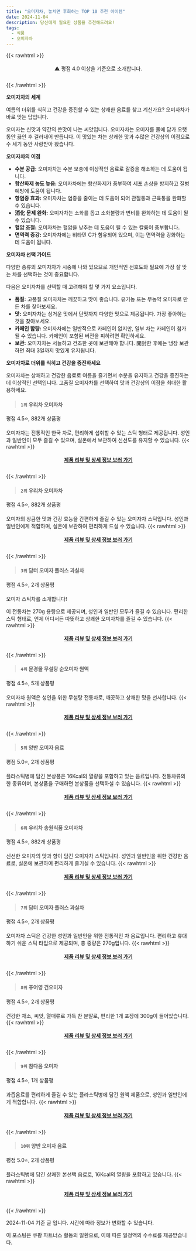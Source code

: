 ```yaml
---
title: "오미자차, 놓치면 후회하는 TOP 10 추천 아이템"
date: 2024-11-04
description: 당신에게 필요한 상품을 추천해드려요!
tags:
  - 식품
  - 오미자차
---
```

{{< rawhtml >}}<div class="toc" style="text-align: center; height: 50px; line-height: 2;">  <p>⚠️ 평점 4.0 이상을 기준으로 소개합니다.<br></p></div> {{< /rawhtml >}}

**오미자차의 세계**

여름의 더위를 식히고 건강을 증진할 수 있는 상쾌한 음료를 찾고 계신가요? 오미자차가 바로 맞는 답입니다.

오미자는 신맛과 약간의 쓴맛이 나는 씨앗입니다. 오미자차는 오미자를 물에 담가 오랫동안 끓인 후 걸러내어 만듭니다. 이 맛있는 차는 상쾌한 맛과 수많은 건강상의 이점으로 수 세기 동안 사랑받아 왔습니다.

**오미자차의 이점**

* **수분 공급:** 오미자차는 수분 보충에 이상적인 음료로 갈증을 해소하는 데 도움이 됩니다.
* **항산화제 농도 높음:** 오미자차에는 항산화제가 풍부하여 세포 손상을 방지하고 질병 예방에 도움이 됩니다.
* **항염증 효과:** 오미자차는 염증을 줄이는 데 도움이 되어 관절통과 근육통을 완화할 수 있습니다.
* **消化 문제 완화:** 오미자차는 소화를 돕고 소화불량과 변비를 완화하는 데 도움이 될 수 있습니다.
* **혈압 조절:** 오미자차는 혈압을 낮추는 데 도움이 될 수 있는 칼륨이 풍부합니다.
* **면역력 증강:** 오미자차에는 비타민 C가 함유되어 있으며, 이는 면역력을 강화하는 데 도움이 됩니다.

**오미자차 선택 가이드**

다양한 종류의 오미자차가 시중에 나와 있으므로 개인적인 선호도와 필요에 가장 잘 맞는 차를 선택하는 것이 중요합니다. 

다음은 오미자차를 선택할 때 고려해야 할 몇 가지 요소입니다.

* **품질:** 고품질 오미자차는 깨끗하고 맛이 좋습니다. 유기농 또는 무농약 오미자로 만든 차를 찾아보세요.
* **맛:** 오미자차는 싱거운 맛에서 단맛까지 다양한 맛으로 제공됩니다. 가장 좋아하는 것을 찾아보세요.
* **카페인 함량:** 오미자차에는 일반적으로 카페인이 없지만, 일부 차는 카페인이 첨가될 수 있습니다. 카페인이 포함된 버전을 피하려면 확인하세요.
* **보관:** 오미자차는 서늘하고 건조한 곳에 보관해야 합니다.  開封한 후에는 냉장 보관하면 최대 3일까지 맛있게 유지됩니다.

**오미자차로 더위를 식히고 건강을 증진하세요**

오미자차는 상쾌하고 건강한 음료로 여름을 즐기면서 수분을 유지하고 건강을 증진하는 데 이상적인 선택입니다. 고품질 오미자차를 선택하여 맛과 건강상의 이점을 최대한 활용하세요.


>#### `1위` 우리차 오미자차
평점 4.5⭐, 882개 상품평

오미자차는 전통적인 한국 차로, 편리하게 섭취할 수 있는 스틱 형태로 제공됩니다. 성인과 일반인이 모두 즐길 수 있으며, 실온에서 보관하여 신선도를 유지할 수 있습니다.
{{< rawhtml >}}<div class="toc" style="text-align: center; height: 50px; line-height: 2;"><p><b><a href="https://link.coupang.com/re/AFFSDP?lptag=AF5033054&pageKey=7525730651&itemId=19747960126&vendorItemId=83110500705&traceid=V0-153-f71d1ebf5a607ed2&requestid=20241104205946013003952761&token=31850C%7CGM">제품 리뷰 및 상세 정보 보러 가기</a></b><br></p> </div>{{< /rawhtml >}}

>#### `2위` 우리차 오미자차
평점 4.5⭐, 882개 상품평

오미자의 상큼한 맛과 건강 효능을 간편하게 즐길 수 있는 오미자차 스틱입니다. 성인과 일반인에게 적합하며, 실온에 보관하여 편리하게 드실 수 있습니다.
{{< rawhtml >}}<div class="toc" style="text-align: center; height: 50px; line-height: 2;"><p><b><a href="https://link.coupang.com/re/AFFSDP?lptag=AF5033054&pageKey=7525730651&itemId=18777122121&vendorItemId=85586861357&traceid=V0-153-f71d1ebf5a607ed2&requestid=20241104205946013003952761&token=31850C%7CGM">제품 리뷰 및 상세 정보 보러 가기</a></b><br></p> </div>{{< /rawhtml >}}

>#### `3위` 담터 오미자 플러스 과실차
평점 4.5⭐, 2개 상품평

오미자 스틱차를 소개합니다!

이 전통차는 270g 용량으로 제공되며, 성인과 일반인 모두가 즐길 수 있습니다. 편리한 스틱 형태로, 언제 어디서든 따뜻하고 상쾌한 오미자차를 즐길 수 있습니다.
{{< rawhtml >}}<div class="toc" style="text-align: center; height: 50px; line-height: 2;"><p><b><a href="https://link.coupang.com/re/AFFSDP?lptag=AF5033054&pageKey=614465&itemId=17905965586&vendorItemId=85068705439&traceid=V0-153-92a6da48f77ded4d&requestid=20241104205946013003952761&token=31850C%7CGM">제품 리뷰 및 상세 정보 보러 가기</a></b><br></p> </div>{{< /rawhtml >}}

>#### `4위` 문경몰 무설탕 순오미자 원액
평점 4.5⭐, 5개 상품평

오미자차 원액은 성인을 위한 무설탕 전통차로, 깨끗하고 상쾌한 맛을 선사합니다.
{{< rawhtml >}}<div class="toc" style="text-align: center; height: 50px; line-height: 2;"><p><b><a href="https://link.coupang.com/re/AFFSDP?lptag=AF5033054&pageKey=1478858283&itemId=18741321751&vendorItemId=70533252903&traceid=V0-153-d51b3a59d7966b50&requestid=20241104205946013003952761&token=31850C%7CGM">제품 리뷰 및 상세 정보 보러 가기</a></b><br></p> </div>{{< /rawhtml >}}

>#### `5위` 양반 오미자 음료
평점 5.0⭐, 2개 상품평

플라스틱병에 담긴 본상품은 16Kcal의 열량을 포함하고 있는 음료입니다. 전통차류의 한 종류이며, 본상품을 구매하면 본상품을 선택하실 수 있습니다.
{{< rawhtml >}}<div class="toc" style="text-align: center; height: 50px; line-height: 2;"><p><b><a href="https://link.coupang.com/re/AFFSDP?lptag=AF5033054&pageKey=5844704202&itemId=18171746589&vendorItemId=85321088402&traceid=V0-153-016e661cb6dac6b4&requestid=20241104205946013003952761&token=31850C%7CGM">제품 리뷰 및 상세 정보 보러 가기</a></b><br></p> </div>{{< /rawhtml >}}

>#### `6위` 우리차 송원식품 오미자차
평점 4.5⭐, 882개 상품평

신선한 오미자의 맛과 향이 담긴 오미자차 스틱입니다. 성인과 일반인을 위한 건강한 음료로, 실온에 보관하여 편리하게 즐기실 수 있습니다.
{{< rawhtml >}}<div class="toc" style="text-align: center; height: 50px; line-height: 2;"><p><b><a href="https://link.coupang.com/re/AFFSDP?lptag=AF5033054&pageKey=7525730651&itemId=18777122116&vendorItemId=83110500724&traceid=V0-153-f71d1ebf5a607ed2&requestid=20241104205946013003952761&token=31850C%7CGM">제품 리뷰 및 상세 정보 보러 가기</a></b><br></p> </div>{{< /rawhtml >}}

>#### `7위` 담터 오미자 플러스 과실차
평점 4.5⭐, 2개 상품평

오미자차 스틱은 건강한 성인과 일반인을 위한 전통적인 차 음료입니다. 편리하고 휴대하기 쉬운 스틱 타입으로 제공되며, 총 중량은 270g입니다.
{{< rawhtml >}}<div class="toc" style="text-align: center; height: 50px; line-height: 2;"><p><b><a href="https://link.coupang.com/re/AFFSDP?lptag=AF5033054&pageKey=614465&itemId=18320038423&vendorItemId=85464821203&traceid=V0-153-92a6da48f77ded4d&requestid=20241104205946013003952761&token=31850C%7CGM">제품 리뷰 및 상세 정보 보러 가기</a></b><br></p> </div>{{< /rawhtml >}}

>#### `8위` 퓨어영 건오미자
평점 4.5⭐, 2개 상품평

건강한 채소, 씨앗, 열매류로 가득 찬 분말로, 편리한 1개 포장에 300g이 들어있습니다.
{{< rawhtml >}}<div class="toc" style="text-align: center; height: 50px; line-height: 2;"><p><b><a href="https://link.coupang.com/re/AFFSDP?lptag=AF5033054&pageKey=4591306038&itemId=5646552722&vendorItemId=72945550991&traceid=V0-153-1525476595271c26&requestid=20241104205946013003952761&token=31850C%7CGM">제품 리뷰 및 상세 정보 보러 가기</a></b><br></p> </div>{{< /rawhtml >}}

>#### `9위` 참다음 오미자
평점 4.5⭐, 1개 상품평

과즙음료를 편리하게 즐길 수 있는 플라스틱병에 담긴 원액 제품으로, 성인과 일반인에게 적합합니다.
{{< rawhtml >}}<div class="toc" style="text-align: center; height: 50px; line-height: 2;"><p><b><a href="https://link.coupang.com/re/AFFSDP?lptag=AF5033054&pageKey=1653800740&itemId=18775478732&vendorItemId=71688414335&traceid=V0-153-5b5533eafbed63fa&requestid=20241104205946013003952761&token=31850C%7CGM">제품 리뷰 및 상세 정보 보러 가기</a></b><br></p> </div>{{< /rawhtml >}}

>#### `10위` 양반 오미자 음료
평점 5.0⭐, 2개 상품평

플라스틱병에 담긴 상쾌한 본선택 음료로, 16Kcal의 열량을 포함하고 있습니다.
{{< rawhtml >}}<div class="toc" style="text-align: center; height: 50px; line-height: 2;"><p><b><a href="https://link.coupang.com/re/AFFSDP?lptag=AF5033054&pageKey=5844704202&itemId=23516748882&vendorItemId=90543134734&traceid=V0-153-016e661cb6dac6b4&requestid=20241104205946013003952761&token=31850C%7CGM">제품 리뷰 및 상세 정보 보러 가기</a></b><br></p> </div>{{< /rawhtml >}}


2024-11-04 기준 글 입니다.
시간에 따라 정보가 변화할 수 있습니다.

이 포스팅은 쿠팡 파트너스 활동의 일환으로, 이에 따른 일정액의 수수료를 제공받습니다.